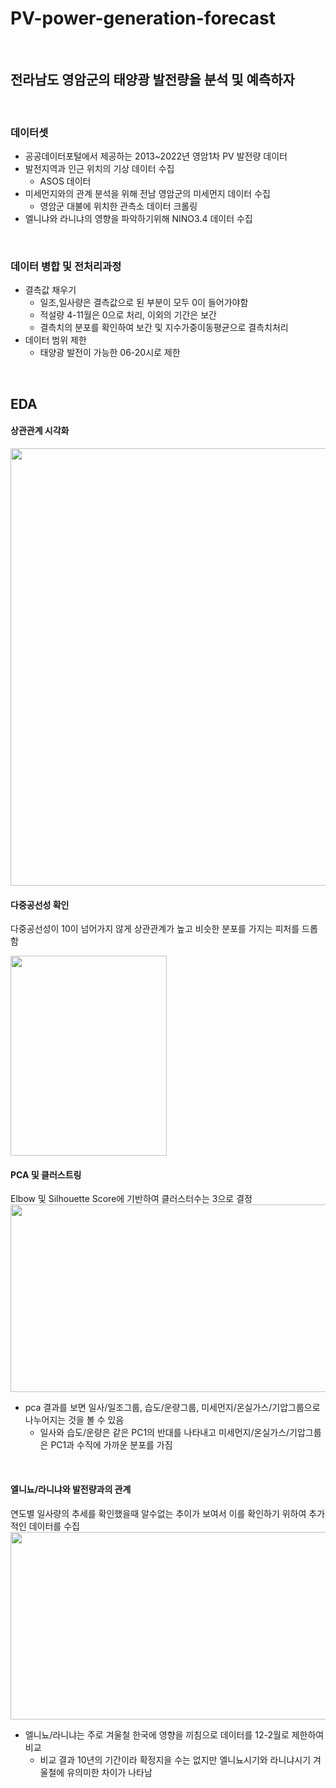 # PV-power-generation-forecast

<br>

## 전라남도 영암군의 태양광 발전량을 분석 및 예측하자
<br>

### 데이터셋
- 공공데이터포털에서 제공하는 2013~2022년 영암1차 PV 발전량 데이터
- 발전지역과 인근 위치의 기상 데이터 수집
  - ASOS 데이터
- 미세먼지와의 관계 분석을 위해 전남 영암군의 미세먼지 데이터 수집
  - 영암군 대불에 위치한 관측소 데이터 크롤링
- 엘니냐와 라니냐의 영향을 파악하기위해 NINO3.4 데이터 수집

<br>

### 데이터 병합 및 전처리과정
- 결측값 채우기
  - 일조,일사량은 결측값으로 된 부분이 모두 0이 들어가야함
  - 적설량 4-11월은 0으로 처리, 이외의 기간은 보간
  - 결측치의 분포를 확인하여 보간 및 지수가중이동평균으로 결측치처리
- 데이터 범위 제한
  - 태양광 발전이 가능한 06-20시로 제한 

<br>

## EDA
#### 상관관계 시각화
<img src= "https://github.com/smart0515/PV-genertation-analysis/assets/48974564/17b32a22-4e65-456d-80f5-ddc9be7f4650" height="700px" width="750px">

<br>

#### 다중공선성 확인
다중공선성이 10이 넘어가지 않게 상관관계가 높고 비슷한 분포를 가지는 피처를 드롭함 <br>

<img src= "https://github.com/smart0515/PV-genertation-analysis/assets/48974564/25fe707a-dbb4-44ff-96aa-eb166980bf72" height="320px" width="250px">

<br>

#### PCA 및 클러스트링
Elbow 및 Silhouette Score에 기반하여 클러스터수는 3으로 결정
<img src= "https://github.com/smart0515/PV-genertation-analysis/assets/48974564/1f119b01-1847-4ed6-a92a-9cd854f4e6d9" height="300px" width="750px">
- pca 결과를 보면 일사/일조그룹, 습도/운량그룹, 미세먼지/온실가스/기압그룹으로 나누어지는 것을 볼 수 있음
   - 일사와 습도/운량은 같은 PC1의 반대를 나타내고 미세먼지/온실가스/기압그룹은 PC1과 수직에 가까운 분포를 가짐
   
<br>

#### 엘니뇨/라니냐와 발전량과의 관계
연도별 일사량의 추세를 확인했을때 알수없는 추이가 보여서 이를 확인하기 위하여 추가적인 데이터를 수집
<img src= "https://github.com/smart0515/PV-genertation-analysis/assets/48974564/a89072ad-b778-4f38-ad32-d14c6c0756fd" height="300px" width="750px">
- 엘니뇨/라니냐는 주로 겨울철 한국에 영향을 끼침으로 데이터를 12-2월로 제한하여 비교
  - 비교 결과 10년의 기간이라 확정지을 수는 없지만 엘니뇨시기와 라니냐시기 겨울철에 유의미한 차이가 나타남 
